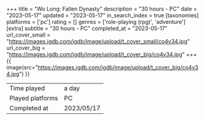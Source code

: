 +++
title = "Wo Long: Fallen Dynasty"
description = "30 hours - PC"
date = "2023-05-17"
updated = "2023-05-17"
in_search_index = true
[taxonomies]
platforms = ['pc']
rating = []
genres = ['role-playing (rpg)', 'adventure']
[extra]
subtitle = "30 hours - PC"
completed_at = "2023-05-17"
url_cover_small = "https://images.igdb.com/igdb/image/upload/t_cover_small/co4v34.jpg"
url_cover_big = "https://images.igdb.com/igdb/image/upload/t_cover_big/co4v34.jpg"
+++
{{ image(src="https://images.igdb.com/igdb/image/upload/t_cover_big/co4v34.jpg") }}

|              |            |
| ------------ | ---------- |
| Time played  | a day |
| Played platforms    | PC |
| Completed at | 2023/05/17 |

